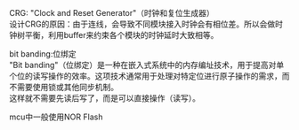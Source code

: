 CRG: "Clock and Reset Generator"（时钟和复位生成器）  
设计CRG的原因：由于连线，会导致不同模块接入时钟会有相位差。所以会做时钟树平衡，利用buffer来约束各个模块的时钟延时大致相等。  

bit banding:位绑定  
"Bit banding"（位绑定）是一种在嵌入式系统中的内存编址技术，用于提高对单个位的读写操作的效率。这项技术通常用于处理对特定位进行原子操作的需求，而不需要使用锁或其他同步机制。  
这样就不需要先读后写了，而是可以直接操作（读写）。

mcu中一般使用NOR Flash